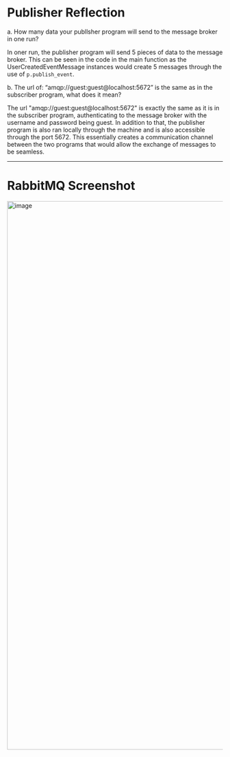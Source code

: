 # Publisher Reflection

a. How many data your publlsher program will send to the message broker in one run? <br>

In oner run, the publisher program will send 5 pieces of data to the message broker. This can be seen in the code in the main 
function as the UserCreatedEventMessage instances would create 5 messages through the use of `p.publish_event`.

b. The url of: “amqp://guest:guest@localhost:5672” is the same as in the subscriber program, what does it mean? <br>

The url "amqp://guest:guest@localhost:5672" is exactly the same as it is in the subscriber program, authenticating to the 
message broker with the username and password being guest. In addition to that, the publisher program is also ran
locally through the machine and is also accessible through the port 5672. This essentially creates a communication channel
between the two programs that would allow the exchange of messages to be seamless.

-----------------------------------------------------------------------------------------------------------------------------------------------
# RabbitMQ Screenshot
<img width="1280" alt="image" src="https://github.com/PascalPahlevi/tutorial8-publisher/assets/143638456/bb7b6b88-a0fb-46b5-a303-9cb062d902ff">
